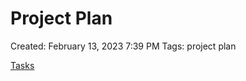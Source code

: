 # Project Plan

Created: February 13, 2023 7:39 PM
Tags: project plan

[Tasks](Project%20Plan%20bf2d54f7fd484000867da17b82f95aa7/Tasks%20c984104ac9f54ee5ac87ddb796e8366f.csv)
